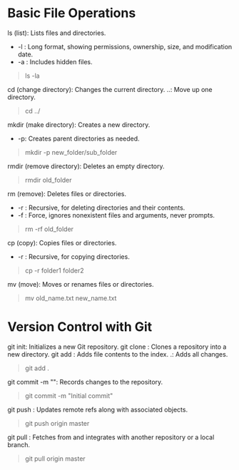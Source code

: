 # Basic File Operations

ls (list): Lists files and directories.
- -l : Long format, showing permissions, ownership, size, and modification date.
- -a : Includes hidden files.

> ls -la

cd <directory> (change directory): Changes the current directory.
..: Move up one directory.

>  cd ../

mkdir <directory> (make directory): Creates a new directory.
- -p: Creates parent directories as needed.

>  mkdir -p new_folder/sub_folder

rmdir <directory> (remove directory): Deletes an empty directory.
>  rmdir old_folder

rm <file> (remove): Deletes files or directories.
- -r : Recursive, for deleting directories and their contents.
- -f : Force, ignores nonexistent files and arguments, never prompts.

>  rm -rf old_folder

cp <source> <destination> (copy): Copies files or directories.
- -r : Recursive, for copying directories.

>   cp -r folder1 folder2

mv <source> <destination> (move): Moves or renames files or directories.

>   mv old_name.txt new_name.txt

# Version Control with Git

git init: Initializes a new Git repository.
git clone <repository>: Clones a repository into a new directory.
git add <file>: Adds file contents to the index.
.: Adds all changes.

>   git add .

git commit -m "<message>": Records changes to the repository.

>   git commit -m "Initial commit"

git push <remote> <branch>: Updates remote refs along with associated objects.

>   git push origin master

git pull <remote>: Fetches from and integrates with another repository or a local branch.

>   git pull origin master
